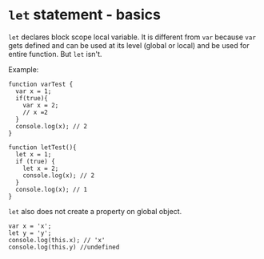 # `let` statement - basics

`let` declares block scope local variable.
It is different from `var` because `var` gets defined and can be used at its level (global or local) and be used for entire function. But `let` isn't.

Example:
```
function varTest {
  var x = 1;
  if(true){
    var x = 2;
    // x =2
  }
  console.log(x); // 2
}

function letTest(){
  let x = 1;
  if (true) {
    let x = 2;
    console.log(x); // 2
  }
  console.log(x); // 1
}
```
`let` also does not create a property on global object.

```
var x = 'x';
let y = 'y';
console.log(this.x); // 'x'
console.log(this.y) //undefined
```
